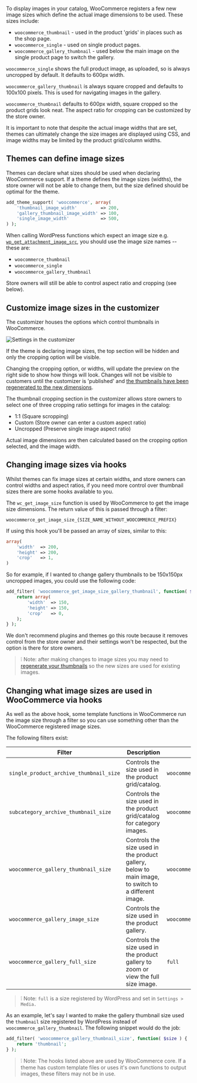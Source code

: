 To display images in your catalog, WooCommerce registers a few new image sizes which define the actual image dimensions to be used. These sizes include:

- `woocommerce_thumbnail` - used in the product 'grids' in places such as the shop page.
- `woocommerce_single` - used on single product pages.
- `woocommerce_gallery_thumbnail` - used below the main image on the single product page to switch the gallery.

`woocommerce_single` shows the full product image, as uploaded, so is always uncropped by default. It defaults to 600px width.

`woocommerce_gallery_thumbnail` is always square cropped and defaults to 100x100 pixels. This is used for navigating images in the gallery.

`woocommerce_thumbnail` defaults to 600px width, square cropped so the product grids look neat. The aspect ratio for cropping can be customized by the store owner.

It is important to note that despite the actual image widths that are set, themes can ultimately change the size images are displayed using CSS, and image widths may be limited by the product grid/column widths.

## Themes can define image sizes

Themes can declare what sizes should be used when declaring WooCommerce support. If a theme defines the image sizes (widths), the store owner will not be able to change them, but the size defined should be optimal for the theme.

```php
add_theme_support( 'woocommerce', array(
    'thumbnail_image_width'         => 200,
    'gallery_thumbnail_image_width' => 100,
    'single_image_width'            => 500,
) );
```

When calling WordPress functions which expect an image size e.g. [`wp_get_attachment_image_src`](https://developer.wordpress.org/reference/functions/), you should use the image size names -- these are:

- `woocommerce_thumbnail`
- `woocommerce_single`
- `woocommerce_gallery_thumbnail`

Store owners will still be able to control aspect ratio and cropping (see below).

## Customize image sizes in the customizer

The customizer houses the options which control thumbnails in WooCommerce.

![Settings in the customizer](https://woocommerce.files.wordpress.com/2017/12/imagefeature.png?w=712)

If the theme is declaring image sizes, the top section will be hidden and only the cropping option will be visible.

Changing the cropping option, or widths, will update the preview on the right side to show how things will look. Changes will not be visible to customers until the customizer is 'published' and [the thumbnails have been regenerated to the new dimensions](https://github.com/woocommerce/woocommerce/wiki/Thumbnail-Image-Regeneration-in-3.3-).

The thumbnail cropping section in the customizer allows store owners to select one of three cropping ratio settings for images in the catalog:

- 1:1 (Square scropping)
- Custom (Store owner can enter a custom aspect ratio)
- Uncropped (Preserve single image aspect ratio)

Actual image dimensions are then calculated based on the cropping option selected, and the image width.

## Changing image sizes via hooks

Whilst themes can fix image sizes at certain widths, and store owners can control widths and aspect ratios, if you need more control over thumbnail sizes there are some hooks available to you.

The `wc_get_image_size` function is used by WooCommerce to get the image size dimensions. The return value of this is passed through a filter:

`woocommerce_get_image_size_{SIZE_NAME_WITHOUT_WOOCOMMERCE_PREFIX}`

If using this hook you'll be passed an array of sizes, similar to this:

```php
array(
    'width'  => 200,
    'height' => 200,
    'crop'   => 1,
)
```

So for example, if I wanted to change gallery thumbnails to be 150x150px uncropped images, you could use the following code:

```php
add_filter( 'woocommerce_get_image_size_gallery_thumbnail', function( $size ) {
    return array(
        'width'  => 150,
        'height' => 150,
        'crop'   => 0,
    );
} );
```

We don't recommend plugins and themes go this route because it removes control from the store owner and their settings won't be respected, but the option is there for store owners.

> :grey_exclamation: Note: after making changes to image sizes you may need to [regenerate your thumbnails](https://github.com/woocommerce/woocommerce/wiki/Thumbnail-Image-Regeneration-in-3.3-) so the new sizes are used for existing images.

## Changing what image sizes are used in WooCommerce via hooks

As well as the above hook, some template functions in WooCommerce run the image size through a filter so you can use something other than the WooCommerce registered image sizes.

The following filters exist:

| Filter | Description | Default |
| -------- | -------- | -------- |
| `single_product_archive_thumbnail_size` | Controls the size used in the product grid/catalog. | `woocommerce_thumbnail` |
| `subcategory_archive_thumbnail_size` | Controls the size used in the product grid/catalog for category images. | `woocommerce_thumbnail` |
| `woocommerce_gallery_thumbnail_size` | Controls the size used in the product gallery, below to main image, to switch to a different image. | `woocommerce_gallery_thumbnail` |
| `woocommerce_gallery_image_size` | Controls the size used in the product gallery. | `woocommerce_single` |
| `woocommerce_gallery_full_size` | Controls the size used in the product gallery to zoom or view the full size image. | `full` |

> :grey_exclamation: Note: `full` is a size registered by WordPress and set in `Settings > Media.`

As an example, let's say I wanted to make the gallery thumbnail size used the `thumbnail` size registered by WordPress instead of `woocommerce_gallery_thumbnail`. The following snippet would do the job:

```php
add_filter( 'woocommerce_gallery_thumbnail_size', function( $size ) {
    return 'thumbnail';
} );
```

> :grey_exclamation: Note: The hooks listed above are used by WooCommerce core. If a theme has custom template files or uses it's own functions to output images, these filters may not be in use.
